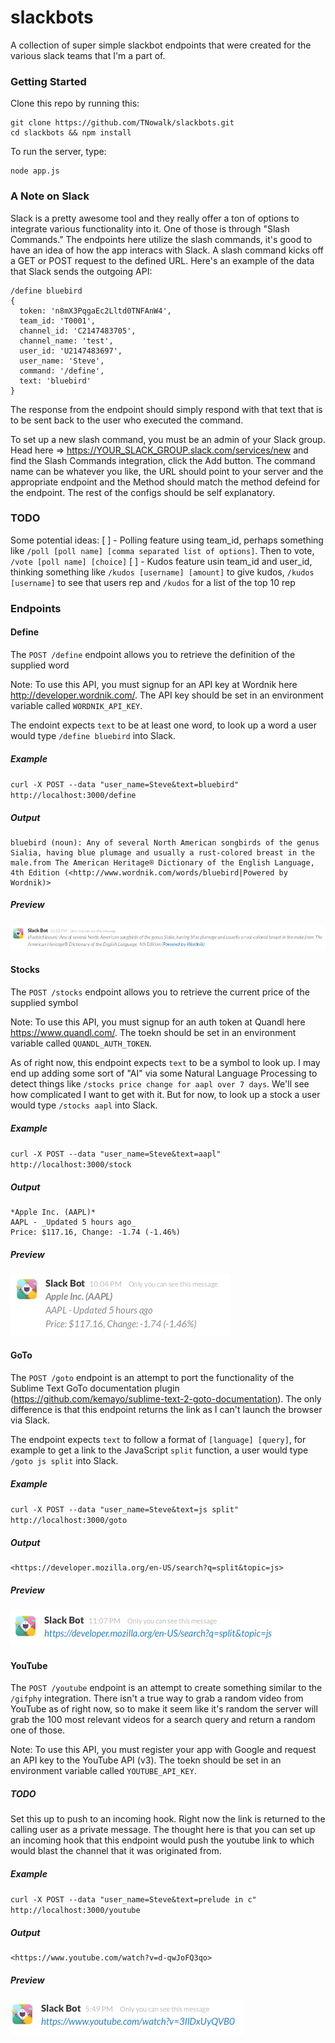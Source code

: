 # slackbots

A collection of super simple slackbot endpoints that were created for the various slack teams that I'm a part of.

### Getting Started
Clone this repo by running this:

```
git clone https://github.com/TNowalk/slackbots.git
cd slackbots && npm install
```

To run the server, type:

```
node app.js
```

### A Note on Slack
Slack is a pretty awesome tool and they really offer a ton of options to integrate various functionality into it.  One of those is through "Slash Commands."  The endpoints here utilize the slash commands, it's good to have an idea of how the app interacs with Slack.  A slash command kicks off a GET or POST request to the defined URL.  Here's an example of the data that Slack sends the outgoing API:

```
/define bluebird
{
  token: 'n8mX3PqgaEc2Lltd0TNFAnW4',
  team_id: 'T0001',
  channel_id: 'C2147483705',
  channel_name: 'test',
  user_id: 'U2147483697',
  user_name: 'Steve',
  command: '/define',
  text: 'bluebird'
}
```

The response from the endpoint should simply respond with that text that is to be sent back to the user who executed the command.

To set up a new slash command, you must be an admin of your Slack group.  Head here => https://YOUR_SLACK_GROUP.slack.com/services/new and find the Slash Commands integration, click the Add button.  The command name can be whatever you like, the URL should point to your server and the appropriate endpoint and the Method should match the method defeind for the endpoint.  The rest of the configs should be self explanatory.

### TODO
Some potential ideas:
[ ] - Polling feature using team_id, perhaps something like `/poll [poll name] [comma separated list of options]`.  Then to vote, `/vote [poll name] [choice]`
[ ] - Kudos feature usin team_id and user_id, thinking something like `/kudos [username] [amount]` to give kudos, `/kudos [username]` to see that users rep and `/kudos` for a list of the top 10 rep

### Endpoints

#### Define

The `POST /define` endpoint allows you to retrieve the definition of the supplied word

Note: To use this API, you must signup for an API key at Wordnik here http://developer.wordnik.com/.  The API key should be set in an environment variable called `WORDNIK_API_KEY`.

The endoint expects `text` to be at least one word, to look up a word a user would type `/define bluebird` into Slack.

##### Example
`curl -X POST --data "user_name=Steve&text=bluebird" http://localhost:3000/define`

##### Output
```
bluebird (noun): Any of several North American songbirds of the genus Sialia, having blue plumage and usually a rust-colored breast in the male.from The American Heritage® Dictionary of the English Language, 4th Edition (<http://www.wordnik.com/words/bluebird|Powered by Wordnik)>
```

##### Preview
![Define Preview](https://raw.githubusercontent.com/TNowalk/slackbots/master/assets/define-output.png "Define Preview")

#### Stocks

The `POST /stocks` endpoint allows you to retrieve the current price of the supplied symbol

Note: To use this API, you must signup for an auth token at Quandl here https://www.quandl.com/.  The toekn should be set in an environment variable called `QUANDL_AUTH_TOKEN`.

As of right now, this endpoint expects `text` to be a symbol to look up.  I may end up adding some sort of "AI" via some Natural Language Processing to detect things like `/stocks price change for aapl over 7 days`.  We'll see how complicated I want to get with it.  But for now, to look up a stock a user would type `/stocks aapl` into Slack.

##### Example
`curl -X POST --data "user_name=Steve&text=aapl" http://localhost:3000/stock`

##### Output
```
*Apple Inc. (AAPL)*
AAPL - _Updated 5 hours ago_
Price: $117.16, Change: -1.74 (-1.46%)
```

##### Preview
![Stocks Preview](https://raw.githubusercontent.com/TNowalk/slackbots/master/assets/stock-output.png "Stocks Preview")

#### GoTo

The `POST /goto` endpoint is an attempt to port the functionality of the Sublime Text GoTo documentation plugin (https://github.com/kemayo/sublime-text-2-goto-documentation).  The only difference is that this endpoint returns the link as I can't launch the browser via Slack.

The endpoint expects `text` to follow a format of `[language] [query]`, for example to get a link to the JavaScript `split` function, a user would type `/goto js split` into Slack.

##### Example
`curl -X POST --data "user_name=Steve&text=js split" http://localhost:3000/goto`

##### Output
```
<https://developer.mozilla.org/en-US/search?q=split&topic=js>
```

##### Preview
![GoTo Preview](https://raw.githubusercontent.com/TNowalk/slackbots/master/assets/goto-output.png "GoTo Preview")

#### YouTube

The `POST /youtube` endpoint is an attempt to create something similar to the `/gifphy` integration.  There isn't a true way to grab a random video from YouTube as of right now, so to make it seem like it's random the server will grab the 100 most relevant videos for a search query and return a random one of those.

Note: To use this API, you must register your app with Google and request an API key to the YouTube API (v3).  The toekn should be set in an environment variable called `YOUTUBE_API_KEY`.

##### TODO
Set this up to push to an incoming hook.  Right now the link is returned to the calling user as a private message.  The thought here is that you can set up an incoming hook that this endpoint would push the youtube link to which would blast the channel that it was originated from.

##### Example
`curl -X POST --data "user_name=Steve&text=prelude in c" http://localhost:3000/youtube`

##### Output
```
<https://www.youtube.com/watch?v=d-qwJoFQ3qo>
```

##### Preview
![GoTo Preview](https://raw.githubusercontent.com/TNowalk/slackbots/master/assets/youtube-output.png "GoTo Preview")